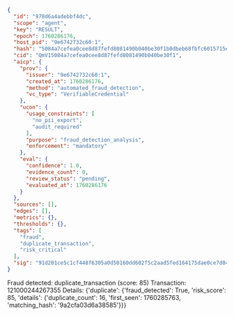 ```json
{
  "id": "978d6a4adebbf4dc",
  "scope": "agent",
  "key": "RESULT",
  "epoch": 1760286176,
  "host_pid": "9e6742732c60:1",
  "hash": "5084a7cefea0cee8d87fefd8081490b040be30f1b0dbeb68fbfc6015715e2bee",
  "cid": "QmV15084a7cefea0cee8d87fefd8081490b040be30f1",
  "aicp": {
    "prov": {
      "issuer": "9e6742732c60:1",
      "created_at": 1760286176,
      "method": "automated_fraud_detection",
      "vc_type": "VerifiableCredential"
    },
    "ucon": {
      "usage_constraints": [
        "no_pii_export",
        "audit_required"
      ],
      "purpose": "fraud_detection_analysis",
      "enforcement": "mandatory"
    },
    "eval": {
      "confidence": 1.0,
      "evidence_count": 0,
      "review_status": "pending",
      "evaluated_at": 1760286176
    }
  },
  "sources": [],
  "edges": [],
  "metrics": {},
  "thresholds": {},
  "tags": [
    "fraud",
    "duplicate_transaction",
    "risk_critical"
  ],
  "sig": "91d201ce5c1cf448f6305a0d50160dd602f5c2aad5fed164175dae0ce7d04871"
}
```

Fraud detected: duplicate_transaction (score: 85)
Transaction: 121000244267355
Details: {'duplicate': {'fraud_detected': True, 'risk_score': 85, 'details': {'duplicate_count': 16, 'first_seen': 1760285763, 'matching_hash': '9a2cfa03d6a38585'}}}